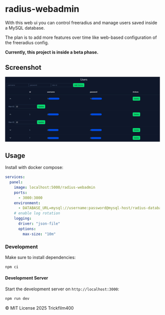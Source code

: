 # radius-webadmin

With this web ui you can control freeradius and manage users saved inside a MySQL database.

The plan is to add more features over time like web-based configuration of the freeradius config.

**Currently, this project is inside a beta phase.**

## Screenshot

![User-Page](./.github/user.page.jpg)

## Usage

Install with docker compose:
```yaml
services:
  panel:
    image: localhost:5000/radius-webadmin
    ports:
      - 3000:3000
    environment:
      - DATABASE_URL=mysql://username:password@mysql-host/radius-database
    # enable log rotation
    logging:
      driver: "json-file"
      options:
        max-size: "10m"
```

### Development

Make sure to install dependencies:

```bash
npm ci
```

#### Development Server

Start the development server on `http://localhost:3000`:

```bash
npm run dev
```

&copy; MIT License 2025 Trickfilm400